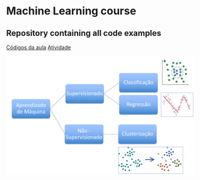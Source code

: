 # Machine Learning course
## Repository containing all code examples

<a href="https://github.com/lapisco/machine_learning_course/blob/master/ml.ipynb">Códigos da aula</a>
<a href="https://github.com/lapisco/machine_learning_course/blob/master/exercise/Atividades.ipynb">Atividade</a>

<img src="img/ml.png" alt="" width="600">
